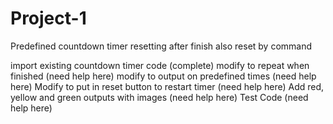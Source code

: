 # Project-1
Predefined countdown timer resetting after finish also reset by command

import existing countdown timer code (complete) 
modify to repeat when finished (need help here)
modify to output on predefined times (need help here)
Modify to put in reset button to restart timer (need help here)
Add red, yellow and green outputs with images (need help here)
Test Code (need help here)


<script>
var today = new Date();

// Set the date we're counting down to
var countDownDate = today.setHours(24,0,0,0);

// Update the count down every 1 second
var x = setInterval(function() {

  // Get todays date and time
  var now = new Date().getTime();
    
  // Find the distance between now and the count down date
  var distance = countDownDate - now;
    
  // Time calculations for days, hours, minutes and seconds
  var days = Math.floor(distance / (1000 * 60 * 60 * 24));
  var hours = Math.floor((distance % (1000 * 60 * 60 * 24)) / (1000 * 60 * 60));
  var minutes = Math.floor((distance % (1000 * 60 * 60)) / (1000 * 60));
  var seconds = Math.floor((distance % (1000 * 60)) / 1000);
  
  //Wait until entire page loads
  window.onload = function () {
  
  // Output the result in an element with id="demo"
  document.getElementById("wordpress-support").innerHTML = days + "d " + hours + "h "
  + minutes + "m " + seconds + "s ";
  
  }
  // If the count down is over, write some text 
  if (distance < 0) {
    clearInterval(x);
    document.getElementById("wordpress-support").innerHTML = "EXPIRED";
  }
}, 1000);
</script>
